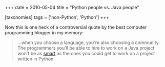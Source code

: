 +++
date = 2010-05-04
title = "Python people vs. Java people"

[taxonomies]
tags = ['non-Python', 'Python']
+++

Now this is one heck of a controversial quote by the best computer
programming blogger in my memory:

> \...when you choose a language, you\'re also choosing a community. The
> programmers you\'ll be able to hire to work on a Java project won\'t
> be as [smart] as the ones you could get to work on a project written
> in Python.

  [smart]: http://www.paulgraham.com/pypar.html
